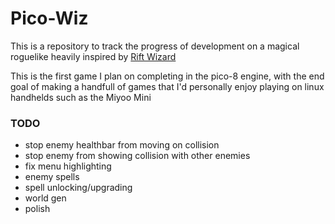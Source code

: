 # Pico-Wiz

This is a repository to track the progress of development on a magical roguelike heavily inspired by [Rift Wizard](https://store.steampowered.com/app/1271280/Rift_Wizard/)

This is the first game I plan on completing in the pico-8 engine, with the end goal of making a handfull of games that I'd personally enjoy playing on linux handhelds such as the Miyoo Mini


### TODO
- stop enemy healthbar from moving on collision
- stop enemy from showing collision with other enemies
- fix menu highlighting
- enemy spells
- spell unlocking/upgrading
- world gen
- polish